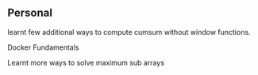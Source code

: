 



## Personal
learnt few additional ways to compute cumsum without window functions.

Docker Fundamentals

Learnt more ways to solve maximum sub arrays